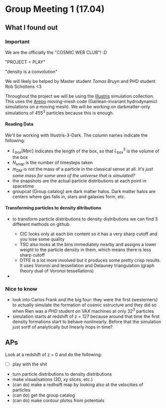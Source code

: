 # Group Meeting 1 (17.04)

## What I found out

### Important

We are the officially the "COSMIC WEB CLUB"! :D

"PROJECT = PLAY"

"density is a convolution"

We will likely be helped by Master student *Tomas Bruyn* and PHD student Rob Scholtens <3

Throughout the project we will be using the [Illustris](https://www.illustris-project.org/) simulation collection. This uses the [Arepo](https://wwwmpa.mpa-garching.mpg.de/~volker/arepo/) moving-mesh code (Galilean-invariant hydrodynamicl simulations on a moving mesh). We will be working on darkmatter-only simulations of $455^3$ particles because this is enough.

#### Reading Data

We'll be working with Illustris-3-Dark. The column names indicate the following:

- $L_{box}[Mpc]$ indicates the length of the box, so that $L_{box}^3$ is the volume of the box
- $N_{snap}$ is the number of timesteps taken
- $m_{DM}$ is not the mass of a particle in the classical sense at all. *It's just some mass for some area of the universe that is simulated?*
- the snapshots are the actual particle distributions at each point in spacetime
- groupcat (Group catalog) are dark matter halos. Dark matter halos are centers where gas falls in, stars and galaxies form, etc.

#### Transforming particles to density ditributions

- to transform particle distributions to density distributions we can find 3 different methods on github

  - CIC looks only at each bin content so it has a very sharp cutoff and you lose some quality
  - TSC also looks at the bins immediately nearby and assigns a lower weight to the particle density in them, which means there is less sharp cutoff
  - DTFE is a lot more involved but it produces some pretty crisp results. It uses Voronoi and tessellation and Delauney triangulation (graph theory dual of Voronoi tessellations)

-

### Nice to know

- look into Carlos Frank and the big four: they were the first (westerners) to actually simulate the formation of cosmic sstructure and they did so when Rien was a *PHD* student on VAX machines at only $32^3$ particles
- simulation starts at redshift of z = 127 because around that time the first density formations start to behave nonlinearly. Before that the simulation just sortf of analytically but linearly hops in time?

## APs

Look at a redshift of z = 0 and do the following:

- [ ] play with the shit
- turn particle distributions to density distributions
- make visualisations (3D, xy slices, etc.)
- (can do) make a redhsift map by looking also at the velocities of particles
- (can do) get the group catalog
- (can do) make contour plotss from potentials

